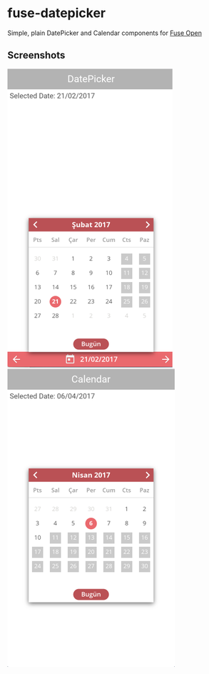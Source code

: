 # fuse-datepicker
Simple, plain DatePicker and Calendar components for [Fuse Open](https://fuseopen.com/)

## Screenshots

![wee](./Screenshots/DatePicker.png)
![wee](./Screenshots/Calendar.png)
